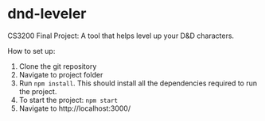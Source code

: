 # dnd-leveler
CS3200 Final Project: A tool that helps level up your D&amp;D characters.

How to set up:
1. Clone the git repository
2. Navigate to project folder
3. Run `npm install`. This should install all the dependencies required to run the project.
4. To start the project: `npm start`
5. Navigate to http://localhost:3000/